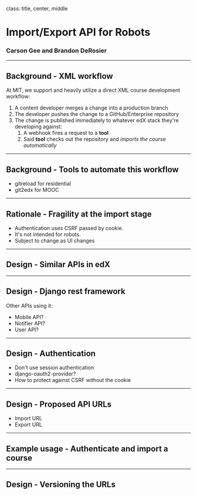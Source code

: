 class: title, center, middle

# Import/Export API for Robots

### Carson Gee and Brandon DeRosier


---


## Background - XML workflow

At MIT, we support and heavily utilize a direct XML course development
workflow:

1. A content developer merges a change into a production branch
2. The developer pushes the change to a GitHub/Enterprise repository
3. The change is published immediately to whatever edX stack they're developing
   against:
   1. A webhook fires a request to a **tool**
   2. Said **tool** checks out the repository and *imports the course
      automatically*

---


## Background - Tools to automate this workflow

- gitreload for residential
- git2edx for MOOC


---


## Rationale - Fragility at the import stage

- Authentication uses CSRF passed by cookie.
- It's not intended for robots.
- Subject to change as UI changes


---


## Design - Similar APIs in edX


---


## Design - Django rest framework

Other APIs using it:
- Mobile API?
- Notifier API?
- User API?


---


## Design - Authentication

- Don't use session authentication
- django-oauth2-provider?
- How to protect against CSRF without the cookie


---


## Design - Proposed API URLs

- Import URL
- Export URL


---


## Example usage - Authenticate and import a course


---


## Design - Versioning the URLs

